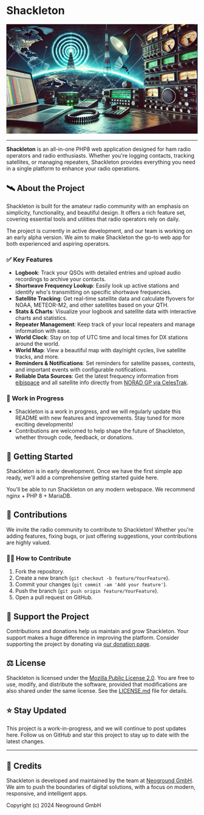 # Shackleton

![Header Banner](https://raw.githubusercontent.com/neoground/shackleton/main/assets/images/hero.webp)

---

**Shackleton** is an all-in-one PHP8 web application designed for ham radio operators and radio enthusiasts.
Whether you're logging contacts, tracking satellites, or managing repeaters, 
Shackleton provides everything you need in a single platform to enhance your radio operations.

## 🛰 About the Project

Shackleton is built for the amateur radio community with an emphasis on simplicity, 
functionality, and beautiful design. It offers a rich feature set, 
covering essential tools and utilities that radio operators rely on daily.

The project is currently in active development, and our team is working on an early alpha version. 
We aim to make Shackleton the go-to web app for both experienced and aspiring operators.

### ✅ Key Features

- **Logbook**: Track your QSOs with detailed entries and upload audio recordings to archive your contacts.
- **Shortwave Frequency Lookup**: Easily look up active stations and identify who's transmitting on specific shortwave frequencies.
- **Satellite Tracking**: Get real-time satellite data and calculate flyovers for NOAA, METEOR-M2, and other satellites based on your QTH.
- **Stats & Charts**: Visualize your logbook and satellite data with interactive charts and statistics.
- **Repeater Management**: Keep track of your local repeaters and manage information with ease.
- **World Clock**: Stay on top of UTC time and local times for DX stations around the world.
- **World Map**: View a beautiful map with day/night cycles, live satellite tracks, and more.
- **Reminders & Notifications**: Set reminders for satellite passes, contests, and important events with configurable notifications.
- **Reliable Data Sources**: Get the latest frequency information from [eibispace](http://www.eibispace.de/) and all satellite info directly from [NORAD GP via CelesTrak](https://celestrak.org/NORAD/elements/).

### 🚧 Work in Progress

- Shackleton is a work in progress, and we will regularly update this README with new features and improvements. Stay tuned for more exciting developments!
- Contributions are welcomed to help shape the future of Shackleton, whether through code, feedback, or donations.

## 🚀 Getting Started

Shackleton is in early development. Once we have the first simple app ready, 
we'll add a comprehensive getting started guide here.

You'll be able to run Shackleton on any modern webspace. We recommend nginx + PHP 8 + MariaDB.

## 💬 Contributions

We invite the radio community to contribute to Shackleton! 
Whether you're adding features, fixing bugs, or just offering suggestions, your contributions are highly valued.

### 💁‍♀️ How to Contribute

1. Fork the repository.
2. Create a new branch (`git checkout -b feature/YourFeature`).
3. Commit your changes (`git commit -am 'Add your feature'`).
4. Push the branch (`git push origin feature/YourFeature`).
5. Open a pull request on GitHub.

## 💸 Support the Project

Contributions and donations help us maintain and grow Shackleton. 
Your support makes a huge difference in improving the platform.
Consider supporting the project by donating via [our donation page](https://neoground.com/donate).

## ⚖ License

Shackleton is licensed under the [Mozilla Public License 2.0](https://www.mozilla.org/en-US/MPL/2.0/). 
You are free to use, modify, and distribute the software, provided that modifications 
are also shared under the same license. See the [LICENSE.md](LICENSE.md) file for details.

## ⭐ Stay Updated

This project is a work-in-progress, and we will continue to post updates here. 
Follow us on GitHub and star this project to stay up to date with the latest changes.

---

## 🏢 Credits

Shackleton is developed and maintained by the team at [Neoground GmbH](https://neoground.com). 
We aim to push the boundaries of digital solutions, with a focus on modern, responsive, and intelligent apps.

Copyright (c) 2024 Neoground GmbH
